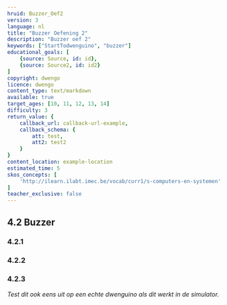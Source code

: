 ```yaml
---
hruid: Buzzer_Oef2
version: 3
language: nl
title: "Buzzer Oefening 2"
description: "Buzzer oef 2"
keywords: ["StartTodwenguino", "buzzer"]
educational_goals: [
    {source: Source, id: id}, 
    {source: Source2, id: id2}
]
copyright: dwengo
licence: dwengo
content_type: text/markdown
available: true
target_ages: [10, 11, 12, 13, 14]
difficulty: 3
return_value: {
    callback_url: callback-url-example,
    callback_schema: {
        att: test,
        att2: test2
    }
}
content_location: example-location
estimated_time: 5
skos_concepts: [
    'http://ilearn.ilabt.imec.be/vocab/curr1/s-computers-en-systemen'
]
teacher_exclusive: false
---
```

## 4.2 Buzzer

### 4.2.1




### 4.2.2




### 4.2.3



*Test dit ook eens uit op een echte dwenguino als dit werkt in de simulator.*